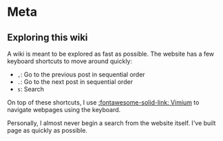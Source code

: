 Meta
===

Exploring this wiki
---

A wiki is meant to be explored as fast as possible. The website has a few
keyboard shortcuts to move around quickly:

- `,`: Go to the previous post in sequential order
- `.`: Go to the next post in sequential order
- `s`: Search

On top of these shortcuts, I use [:fontawesome-solid-link:
Vimium](https://vimium.github.io/) to navigate webpages using the keyboard.

Personally, I almost never begin a search from the website itself. I've built
page as quickly as possible. 

